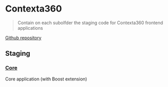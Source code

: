 # Contexta360

> Contain on each subolfder the staging code for Contexta360 frontend applications

[Github repository](https://github.com/Contexta360/contexta360.github.io)

## Staging

### [Core](https://contexta360.github.io/core/)

Core application (with Boost extension)
